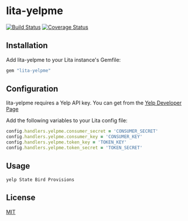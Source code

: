 # lita-yelpme
[![Build Status](https://img.shields.io/travis/twexler/lita-yelpme/master.svg)](https://travis-ci.org/twexler/lita-yelpme)
[![Coverage Status](https://img.shields.io/coveralls/twexler/lita-yelpme.svg)](https://coveralls.io/r/twexler/lita-yelpme?branch=master)

## Installation

Add lita-yelpme to your Lita instance's Gemfile:

``` ruby
gem "lita-yelpme"
```


## Configuration

lita-yelpme requires a Yelp API key. You can get from the [Yelp Developer Page](http://www.yelp.com/developers)

Add the following variables to your Lita config file:

``` ruby
config.handlers.yelpme.consumer_secret = 'CONSUMER_SECRET'
config.handlers.yelpme.consumer_key = 'CONSUMER_KEY'
config.handlers.yelpme.token_key = 'TOKEN_KEY'
config.handlers.yelpme.token_secret = 'TOKEN_SECRET'
```

## Usage

``` yelp State Bird Provisions ```

## License

[MIT](http://opensource.org/licenses/MIT)

